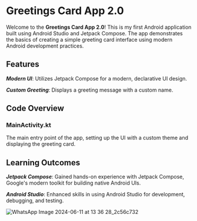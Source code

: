   # Greetings Card App 2.0
Welcome to the **Greetings Card App 2.0**! This is my first Android application built using Android Studio and Jetpack Compose. The app demonstrates the basics of creating a simple greeting card interface using modern Android development practices.



## Features

***Modern UI***: Utilizes Jetpack Compose for a modern, declarative UI design.

***Custom Greeting***: Displays a greeting message with a custom name.


## Code Overview

### MainActivity.kt
The main entry point of the app, setting up the UI with a custom theme and displaying the greeting card.


## Learning Outcomes

***Jetpack Compose***: Gained hands-on experience with Jetpack Compose, Google's modern toolkit for building native Android UIs.

***Android Studio***: Enhanced skills in using Android Studio for development, debugging, and testing.



![WhatsApp Image 2024-06-11 at 13 36 28_2c56c732](https://github.com/Srestha05/GreetingsCard_App2.0/assets/145493224/79e5d3b7-ef39-4a1f-a06e-8a56b912455d)
